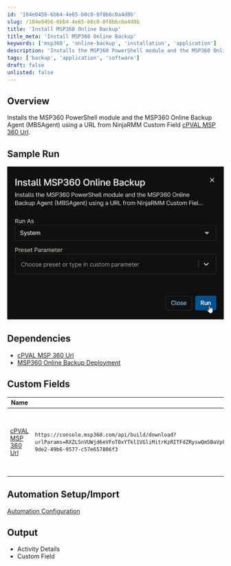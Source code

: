 ```yaml
---
id: '104e0456-6bb4-4e65-b0c0-0f8b6c0a4d8b'
slug: /104e0456-6bb4-4e65-b0c0-0f8b6c0a4d8b
title: 'Install MSP360 Online Backup'
title_meta: 'Install MSP360 Online Backup'
keywords: ['msp360', 'online-backup', 'installation', 'application']
description: 'Installs the MSP360 PowerShell module and the MSP360 Online Backup Agent (MBSAgent) using a URL from NinjaRMM Custom Field cPVAL MSP 360 Url.'
tags: ['backup', 'application', 'software']
draft: false
unlisted: false
---
```


## Overview

Installs the MSP360 PowerShell module and the MSP360 Online Backup Agent (MBSAgent) using a URL from NinjaRMM Custom Field [cPVAL MSP 360 Url](/docs/7e18083b-6a0e-49da-8a08-cfe9c7fa3378).

## Sample Run

![Image1](../../../static/img/docs/104e0456-6bb4-4e65-b0c0-0f8b6c0a4d8b/image1.webp)

## Dependencies

- [cPVAL MSP 360 Url](/docs/7e18083b-6a0e-49da-8a08-cfe9c7fa3378)
- [MSP360 Online Backup Deployment](2f783bba-4022-43d3-8bb4-a768f68fe8c2)

## Custom Fields

| Name | Example | Level | Required | Type | Description |
| ---- | ------- | ----- | -------- | ---- | ----------- |
| [cPVAL MSP 360 Url](/docs/7e18083b-6a0e-49da-8a08-cfe9c7fa3378) | `https://console.msp360.com/api/build/download?urlParams=RXZLSnVUWjd6eVFoT0xYTkl1VGliMitrKzRITFdZRyswQm5BaVpFSzJHYmhFOXZ3NmZ3RXVtSFNnUWdNa1pPL1p6UnRldlMxT3FxdUlRZENSaXJCdjM4TzdwdWxkclRqMHhOQ1BGTFFzeDZYd0hXNXZpcEFPMWM5ZjFCdDc2UFg0a01RSjF5QmJkbGFLcDFzL1NXNVhZT05RYytrRE5TekE3akZEa1RMZ2p6Z0haWnI0L29nR3hFbVNFbkpqczZucnBFY09tL3ZoWkFJL2M1ajZoQ1dEdz09&companyId=edddd66c-9de2-49b6-9577-c57e657806f3` | Organization | Yes | Text | MBS backup agent URL. Copy the link from MBS portal in Downloads section. |

## Automation Setup/Import

[Automation Configuration](https://github.com/ProVal-Tech/ninjarmm/blob/main/scripts/install-msp36-online-backup.ps1)

## Output

- Activity Details  
- Custom Field
